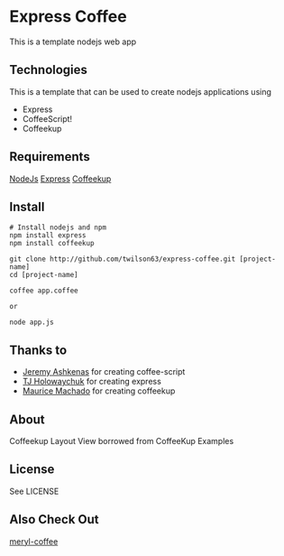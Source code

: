# Express Coffee

This is a template nodejs web app

## Technologies
This is a template that can be used to create nodejs applications using 

* Express
* CoffeeScript!
* Coffeekup

## Requirements

[NodeJs](http://nodejs.org)
[Express](http://expressjs.com)
[Coffeekup](http://coffeekup.org/)


## Install

```
# Install nodejs and npm
npm install express
npm install coffeekup

git clone http://github.com/twilson63/express-coffee.git [project-name]
cd [project-name]

coffee app.coffee

or

node app.js

```

## Thanks to

* [Jeremy Ashkenas](https://github.com/jashkenas) for creating coffee-script
* [TJ Holowaychuk](https://github.com/visionmedia) for creating express
* [Maurice Machado](https://github.com/mauricemach) for creating coffeekup

## About

Coffeekup Layout View borrowed from CoffeeKup Examples

## License

See LICENSE

## Also Check Out

[meryl-coffee](http://github.com/twilson63/meryl-coffee)


